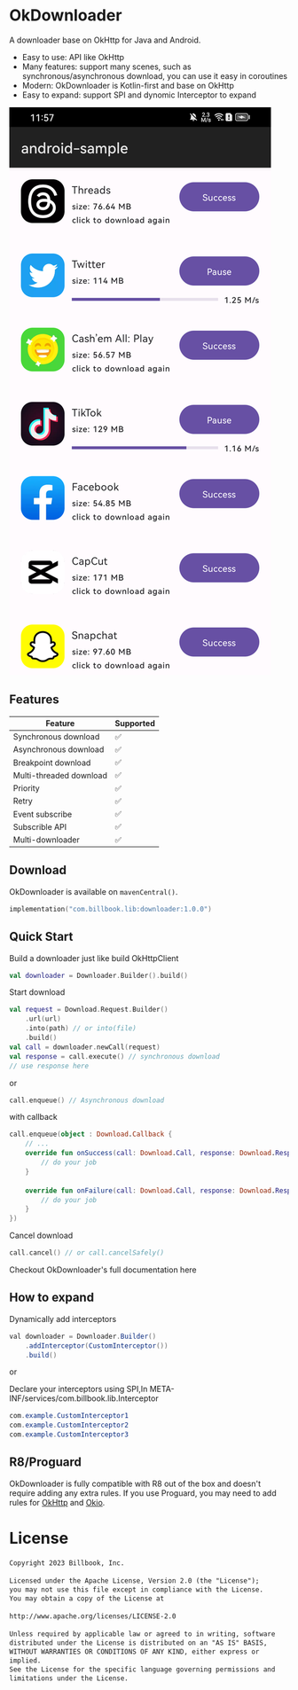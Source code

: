 OkDownloader
============

A downloader base on OkHttp for Java and Android.

- Easy to use: API like OkHttp
- Many features: support many scenes, such as synchronous/asynchronous download, you can use it easy in coroutines
- Modern: OkDownloader is Kotlin-first and base on OkHttp
- Easy to expand: support SPI and dynomic Interceptor to expand

![1689575903705](image/README/1689575903705.png)

Features
--------

| Feature                  | Supported |
| ------------------------ | --------- |
| Synchronous download     | ✅        |
| Asynchronous download    | ✅        |
| Breakpoint download      | ✅        |
| Multi-threaded download | ✅        |
| Priority                 | ✅        |
| Retry                    | ✅        |
| Event subscribe          | ✅        |
| Subscrible API           | ✅        |
| Multi-downloader         | ✅        |

Download
--------

OkDownloader is available on `mavenCentral()`.

```kotlin
implementation("com.billbook.lib:downloader:1.0.0")
```

Quick Start
-----------

Build a downloader just like build OkHttpClient

```kotlin
val downloader = Downloader.Builder().build()
```

Start download

```kotlin
val request = Download.Request.Builder()
    .url(url)
    .into(path) // or into(file)
    .build()
val call = downloader.newCall(request)
val response = call.execute() // synchronous download
// use response here
```

or

```kotlin
call.enqueue() // Asynchronous download
```

with callback

```kotlin
call.enqueue(object : Download.Callback {
    // ...
    override fun onSuccess(call: Download.Call, response: Download.Response) {
        // do your job
    }

    override fun onFailure(call: Download.Call, response: Download.Response) {
        // do your job
    }
})
```

Cancel download

```kotlin
call.cancel() // or call.cancelSafely()
```

Checkout OkDownloader's full documentation here

How to expand
-------------

Dynamically add interceptors

```java
val downloader = Downloader.Builder()
    .addInterceptor(CustomInterceptor())
    .build()
```

or

Declare your interceptors using SPI,In META-INF/services/com.billbook.lib.Interceptor

```java
com.example.CustomInterceptor1
com.example.CustomInterceptor2
com.example.CustomInterceptor3
```

R8/Proguard
-----------

OkDownloader is fully compatible with R8 out of the box and doesn't require adding any extra rules.
If you use Proguard, you may need to add rules for [OkHttp](https://github.com/square/okhttp/blob/master/okhttp/src/jvmMain/resources/META-INF/proguard/okhttp3.pro) and [Okio](https://github.com/square/okio/blob/master/okio/src/jvmMain/resources/META-INF/proguard/okio.pro).

License
=======

    Copyright 2023 Billbook, Inc.

    Licensed under the Apache License, Version 2.0 (the "License");
    you may not use this file except in compliance with the License.
    You may obtain a copy of the License at

    http://www.apache.org/licenses/LICENSE-2.0

    Unless required by applicable law or agreed to in writing, software
    distributed under the License is distributed on an "AS IS" BASIS,
    WITHOUT WARRANTIES OR CONDITIONS OF ANY KIND, either express or implied.
    See the License for the specific language governing permissions and
    limitations under the License.
